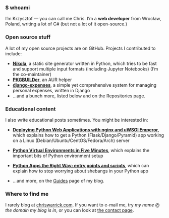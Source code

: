 ### $ whoami

I’m Krzysztof — you can call me Chris. I’m a **web developer** from Wrocław, Poland, writing a lot of C# (but not a lot of it open-source.)

### Open source stuff

A lot of my open source projects are on GitHub. Projects I contributed to include:

* **[Nikola](https://github.com/getnikola/nikola)**, a static site generator written in Python, which tries to be fast and support multiple input formats (including Jupyter Notebooks) (I’m the co-maintainer)
* **[PKGBUILDer](https://github.com/Kwpolska/pkgbuilder)**, an AUR helper
* **[django-expenses](https://github.com/Kwpolska/django-expenses)**, a simple yet comprehensive system for managing personal expenses, written in Django
* …and a bunch more, listed below and on the Repositories page.

### Educational content

I also write educational posts sometimes. You might be interested in:

* **[Deploying Python Web Applications with nginx and uWSGI Emperor](https://chriswarrick.com/blog/2016/02/10/deploying-python-web-apps-with-nginx-and-uwsgi-emperor/)**, which explains how to get a Python (Flask/Django/Pyramid) app working on a Linux (Debian/Ubuntu/CentOS/Fedora/Arch) server
* **[Python Virtual Environments in Five Minutes](https://chriswarrick.com/blog/2018/09/04/python-virtual-environments/)**, which explains the important bits of Python environment setup
* **[Python Apps the Right Way: entry points and scripts](https://chriswarrick.com/blog/2014/09/15/python-apps-the-right-way-entry_points-and-scripts/)**, which can explain how to stop worrying about shebangs in your Python app

* …and more, on the [Guides](https://chriswarrick.com/guides/) page of my blog.


### Where to find me

I rarely blog at [chriswarrick.com](https://chriswarrick.com/). If you want to e-mail me, try *my name* @ *the domain my blog is in*, or you can look at [the contact page](https://chriswarrick.com/contact/).
